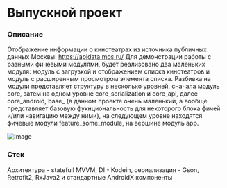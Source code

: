 # Выпускной проект

### Описание
Отображение информации о кинотеатрах из источника публичных данных Москвы: https://apidata.mos.ru/
Для демонстрации работы с разными фичевыми модулями, будет реализовано два маленьких модуля: модуль с загрузкой и отображением списка кинотеатров и модуль с расширенным просмотром элемента списка. 
Разбивка на модули представляет структуру в несколько уровней, сначала модуль core, затем на одном уровне core_serialization и core_api, далее core_android, 
base_ (в данном проекте очень маленький, а вообще представляет базовую фукнциональность для некоторого блока фичей и/или навигацию между ними), 
на следующем уровне находятся фичевые модули feature_some_module, на вершине модуль app.

![image](https://user-images.githubusercontent.com/8864834/171884474-61ad316d-84f2-4025-8ff9-321a84b86c37.png)

### Стек
Архитектура - statefull MVVM, DI - Kodein, сериализация - Gson, Retrofit2, RxJava2 и стандартные AndroidX компоненты
